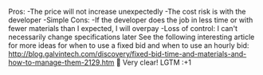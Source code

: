 Pros: 
-The price will not increase unexpectedly
-The cost risk is with the developer
-Simple
Cons:
-If the developer does the job in less time or with fewer materials than I expected, I will overpay
-Loss of control: I can't necessarily change specifications later
See the following interesting article for more ideas for when to use a fixed bid and when to use an hourly bid:
http://blog.galvintech.com/discovery/fixed-bid-time-and-materials-and-how-to-manage-them-2129.htm
:clap:
Very clear! LGTM :+1



